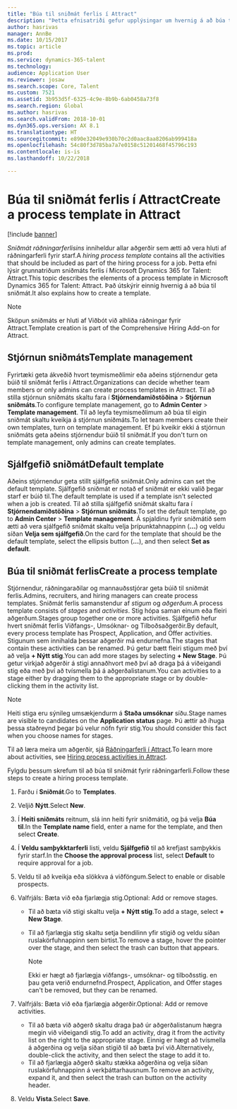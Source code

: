 ```yaml
---
title: "Búa til sniðmát ferlis í Attract"
description: "Þetta efnisatriði gefur upplýsingar um hvernig á að búa til sniðmát ferlis í Attract."
author: hasrivas
manager: AnnBe
ms.date: 10/15/2017
ms.topic: article
ms.prod: 
ms.service: dynamics-365-talent
ms.technology: 
audience: Application User
ms.reviewer: josaw
ms.search.scope: Core, Talent
ms.custom: 7521
ms.assetid: 3b953d5f-6325-4c9e-8b9b-6ab0458a73f8
ms.search.region: Global
ms.author: hasrivas
ms.search.validFrom: 2018-10-01
ms.dyn365.ops.version: AX 8.1
ms.translationtype: HT
ms.sourcegitcommit: e890e32049e930b70c2d0aac8aa8206ab999418a
ms.openlocfilehash: 54c80f3d785ba7a7e0158c51201468f45796c193
ms.contentlocale: is-is
ms.lasthandoff: 10/22/2018

---
```


# <a name="create-a-process-template-in-attract"></a><span data-ttu-id="68874-103">Búa til sniðmát ferlis í Attract</span><span class="sxs-lookup"><span data-stu-id="68874-103">Create a process template in Attract</span></span>

[!include [banner](includes/banner.md)]

<span data-ttu-id="68874-104">*Sniðmát ráðningarferlisins* inniheldur allar aðgerðir sem ætti að vera hluti af ráðningarferli fyrir starf.</span><span class="sxs-lookup"><span data-stu-id="68874-104">A *hiring process template* contains all the activities that should be included as part of the hiring process for a job.</span></span> <span data-ttu-id="68874-105">Þetta efni lýsir grunnatriðum sniðmáts ferlis í Microsoft Dynamics 365 for Talent: Attract.</span><span class="sxs-lookup"><span data-stu-id="68874-105">This topic describes the elements of a process template in Microsoft Dynamics 365 for Talent: Attract.</span></span> <span data-ttu-id="68874-106">Það útskýrir einnig hvernig á að búa til sniðmát.</span><span class="sxs-lookup"><span data-stu-id="68874-106">It also explains how to create a template.</span></span>

> [!NOTE]
> <span data-ttu-id="68874-107">Sköpun sniðmáts er hluti af Viðbót við alhliða ráðningar fyrir Attract.</span><span class="sxs-lookup"><span data-stu-id="68874-107">Template creation is part of the Comprehensive Hiring Add-on for Attract.</span></span>

## <a name="template-management"></a><span data-ttu-id="68874-108">Stjórnun sniðmáts</span><span class="sxs-lookup"><span data-stu-id="68874-108">Template management</span></span>

<span data-ttu-id="68874-109">Fyrirtæki geta ákveðið hvort teymismeðlimir eða aðeins stjórnendur geta búið til sniðmát ferlis í Attract.</span><span class="sxs-lookup"><span data-stu-id="68874-109">Organizations can decide whether team members or only admins can create process templates in Attract.</span></span> <span data-ttu-id="68874-110">Til að stilla stjórnun sniðmáts skaltu fara í **Stjórnendamiðstöðina** \> **Stjórnun sniðmáts**.</span><span class="sxs-lookup"><span data-stu-id="68874-110">To configure template management, go to **Admin Center** \> **Template management**.</span></span> <span data-ttu-id="68874-111">Til að leyfa teymismeðlimum að búa til eigin sniðmát skaltu kveikja á stjórnun sniðmáts.</span><span class="sxs-lookup"><span data-stu-id="68874-111">To let team members create their own templates, turn on template management.</span></span> <span data-ttu-id="68874-112">Ef þú kveikir ekki á stjórnun sniðmáts geta aðeins stjórnendur búið til sniðmát.</span><span class="sxs-lookup"><span data-stu-id="68874-112">If you don't turn on template management, only admins can create templates.</span></span>

## <a name="default-template"></a><span data-ttu-id="68874-113">Sjálfgefið sniðmát</span><span class="sxs-lookup"><span data-stu-id="68874-113">Default template</span></span>

<span data-ttu-id="68874-114">Aðeins stjórnendur geta stillt sjálfgefið sniðmát.</span><span class="sxs-lookup"><span data-stu-id="68874-114">Only admins can set the default template.</span></span> <span data-ttu-id="68874-115">Sjálfgefið sniðmát er notað ef sniðmát er ekki valið þegar starf er búið til.</span><span class="sxs-lookup"><span data-stu-id="68874-115">The default template is used if a template isn't selected when a job is created.</span></span> <span data-ttu-id="68874-116">Til að stilla sjálfgefið sniðmát skaltu fara í **Stjórnendamiðstöðina** \> **Stjórnun sniðmáts**.</span><span class="sxs-lookup"><span data-stu-id="68874-116">To set the default template, go to **Admin Center** \> **Template management**.</span></span> <span data-ttu-id="68874-117">Á spjaldinu fyrir sniðmátið sem ætti að vera sjálfgefið sniðmát skaltu velja þrípunktahnappinn (**...**) og veldu síðan **Velja sem sjálfgefið**.</span><span class="sxs-lookup"><span data-stu-id="68874-117">On the card for the template that should be the default template, select the ellipsis button (**...**), and then select **Set as default**.</span></span>

## <a name="create-a-process-template"></a><span data-ttu-id="68874-118">Búa til sniðmát ferlis</span><span class="sxs-lookup"><span data-stu-id="68874-118">Create a process template</span></span>

<span data-ttu-id="68874-119">Stjórnendur, ráðningaraðilar og mannauðsstjórar geta búið til sniðmát ferlis.</span><span class="sxs-lookup"><span data-stu-id="68874-119">Admins, recruiters, and hiring managers can create process templates.</span></span> <span data-ttu-id="68874-120">Sniðmát ferlis samanstendur af *stigum* og *aðgerðum*.</span><span class="sxs-lookup"><span data-stu-id="68874-120">A process template consists of *stages* and *activities*.</span></span> <span data-ttu-id="68874-121">Stig hópa saman einum eða fleiri aðgerðum.</span><span class="sxs-lookup"><span data-stu-id="68874-121">Stages group together one or more activities.</span></span> <span data-ttu-id="68874-122">Sjálfgefið hefur hvert sniðmát ferlis Viðfangs-, Umsóknar- og Tilboðsaðgerðir.</span><span class="sxs-lookup"><span data-stu-id="68874-122">By default, every process template has Prospect, Application, and Offer activities.</span></span> <span data-ttu-id="68874-123">Stigunum sem innihalda þessar aðgerðir má endurnefna.</span><span class="sxs-lookup"><span data-stu-id="68874-123">The stages that contain these activities can be renamed.</span></span> <span data-ttu-id="68874-124">Þú getur bætt fleiri stigum með því að velja **+ Nýtt stig**.</span><span class="sxs-lookup"><span data-stu-id="68874-124">You can add more stages by selecting **+ New Stage**.</span></span> <span data-ttu-id="68874-125">Þú getur virkjað aðgerðir á stigi annaðhvort með því að draga þá á viðeigandi stig eða með því að tvísmella þá á aðgerðalistanum.</span><span class="sxs-lookup"><span data-stu-id="68874-125">You can activities to a stage either by dragging them to the appropriate stage or by double-clicking them in the activity list.</span></span>

> [!NOTE]
> <span data-ttu-id="68874-126">Heiti stiga eru sýnileg umsækjendurm á **Staða umsóknar** síðu.</span><span class="sxs-lookup"><span data-stu-id="68874-126">Stage names are visible to candidates on the **Application status** page.</span></span> <span data-ttu-id="68874-127">Þú ættir að íhuga þessa staðreynd þegar þú velur nöfn fyrir stig.</span><span class="sxs-lookup"><span data-stu-id="68874-127">You should consider this fact when you choose names for stages.</span></span>

<span data-ttu-id="68874-128">Til að læra meira um aðgerðir, sjá [Ráðningarferli í Attract](./activities-attract.md).</span><span class="sxs-lookup"><span data-stu-id="68874-128">To learn more about activities, see [Hiring process activities in Attract](./activities-attract.md).</span></span>

<span data-ttu-id="68874-129">Fylgdu þessum skrefum til að búa til sniðmát fyrir ráðningarferli.</span><span class="sxs-lookup"><span data-stu-id="68874-129">Follow these steps to create a hiring process template.</span></span>

1. <span data-ttu-id="68874-130">Farðu í **Sniðmát**.</span><span class="sxs-lookup"><span data-stu-id="68874-130">Go to **Templates**.</span></span>
2. <span data-ttu-id="68874-131">Veljið **Nýtt**.</span><span class="sxs-lookup"><span data-stu-id="68874-131">Select **New**.</span></span>
3. <span data-ttu-id="68874-132">Í **Heiti sniðmáts** reitnum, slá inn heiti fyrir sniðmátið, og þá velja **Búa til**.</span><span class="sxs-lookup"><span data-stu-id="68874-132">In the **Template name** field, enter a name for the template, and then select **Create**.</span></span>
4. <span data-ttu-id="68874-133">Í **Veldu samþykktarferli** listi, veldu **Sjálfgefið** til að krefjast samþykkis fyrir starf.</span><span class="sxs-lookup"><span data-stu-id="68874-133">In the **Choose the approval process** list, select **Default** to require approval for a job.</span></span>
5. <span data-ttu-id="68874-134">Veldu til að kveikja eða slökkva á viðföngum.</span><span class="sxs-lookup"><span data-stu-id="68874-134">Select to enable or disable prospects.</span></span>
6. <span data-ttu-id="68874-135">Valfrjáls: Bæta við eða fjarlægja stig.</span><span class="sxs-lookup"><span data-stu-id="68874-135">Optional: Add or remove stages.</span></span>

    - <span data-ttu-id="68874-136">Til að bæta við stigi skaltu velja **+ Nýtt stig**.</span><span class="sxs-lookup"><span data-stu-id="68874-136">To add a stage, select **+ New Stage**.</span></span>
    - <span data-ttu-id="68874-137">Til að fjarlægja stig skaltu setja bendilinn yfir stigið og veldu síðan ruslakörfuhnappinn sem birtist.</span><span class="sxs-lookup"><span data-stu-id="68874-137">To remove a stage, hover the pointer over the stage, and then select the trash can button that appears.</span></span>

        > [!NOTE]
        > <span data-ttu-id="68874-138">Ekki er hægt að fjarlægja viðfangs-, umsóknar- og tilboðsstig. en þau geta verið endurnefnd.</span><span class="sxs-lookup"><span data-stu-id="68874-138">Prospect, Application, and Offer stages can't be removed, but they can be renamed.</span></span>

7. <span data-ttu-id="68874-139">Valfrjáls: Bæta við eða fjarlægja aðgerðir.</span><span class="sxs-lookup"><span data-stu-id="68874-139">Optional: Add or remove activities.</span></span>

    - <span data-ttu-id="68874-140">Til að bæta við aðgerð skaltu draga það úr aðgerðalistanum hægra megin við viðeigandi stig.</span><span class="sxs-lookup"><span data-stu-id="68874-140">To add an activity, drag it from the activity list on the right to the appropriate stage.</span></span> <span data-ttu-id="68874-141">Einnig er hægt að tvísmella á aðgerðina og velja síðan stigið til að bæta því við.</span><span class="sxs-lookup"><span data-stu-id="68874-141">Alternatively, double-click the activity, and then select the stage to add it to.</span></span>
    - <span data-ttu-id="68874-142">Til að fjarlægja aðgerð skaltu stækka aðgerðina og velja síðan ruslakörfuhnappinn á verkþáttarhausnum.</span><span class="sxs-lookup"><span data-stu-id="68874-142">To remove an activity, expand it, and then select the trash can button on the activity header.</span></span>

8. <span data-ttu-id="68874-143">Veldu **Vista**.</span><span class="sxs-lookup"><span data-stu-id="68874-143">Select **Save**.</span></span>

